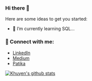 ### Hi there 👋



Here are some ideas to get you started:


- 🌱 I’m currently learning SQL...




### 📩 Connect with me:

- [LinkedIn](https://www.linkedin.com/in/rkymtc/)
- [Medium](https://medium.com/@rkymtc/)
- [Patika](https://app.patika.dev/rkymtc/)

[![Khuyen's github stats](https://github-readme-stats.vercel.app/api?username=khuyentran1401&count_private=true&show_icons=true&theme=radical&hide_rank=false)](https://github.com/rkymtc/github-readme-stats)
